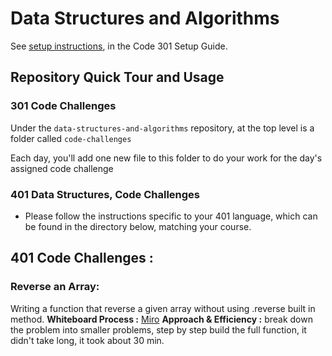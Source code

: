 # Data Structures and Algorithms

See [setup instructions](https://codefellows.github.io/setup-guide/code-301/3-code-challenges), in the Code 301 Setup Guide.

## Repository Quick Tour and Usage

### 301 Code Challenges

Under the `data-structures-and-algorithms` repository, at the top level is a folder called `code-challenges`

Each day, you'll add one new file to this folder to do your work for the day's assigned code challenge


### 401 Data Structures, Code Challenges

* Please follow the instructions specific to your 401 language, which can be found in the directory below, matching your course.

## 401 Code Challenges : 
### Reverse an Array:

Writing a function that reverse a given array without using .reverse built in method.
**Whiteboard Process :** [Miro](images/codeChallenge1.jpg)
**Approach & Efficiency :** break down the problem into smaller problems, step by step build the full function, it didn't take long, it took about 30 min.
